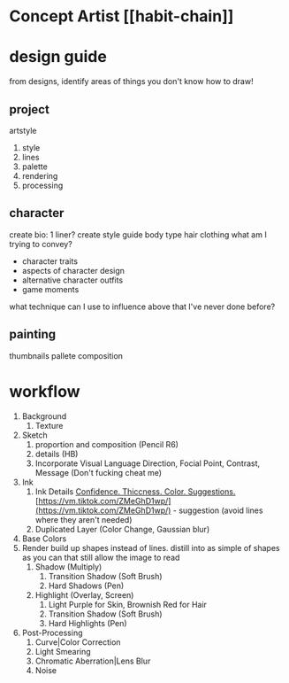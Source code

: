 # Concept Artist [[habit-chain]]

# design guide
from designs, identify areas of things you don't know how to draw!

## project
artstyle
1. style
2. lines
3. palette
4. rendering
5. processing

## character
create bio: 1 liner?
create style guide
body type
hair
clothing
what am I trying to convey?
- character traits
- aspects of character design
- alternative character outfits
- game moments

what technique can I use to influence above that I've never done before?

## painting
thumbnails
pallete
composition

# workflow

1. Background
    1. Texture
2. Sketch
    1. proportion and composition (Pencil R6)
    2. details (HB)
    3. Incorporate Visual Language
    Direction, Focial Point, Contrast, Message (Don't fucking cheat me)
3. Ink
    1. Ink Details
    [Confidence. Thiccness. Color. Suggestions.](https://www.youtube.com/watch?v=ZzgrOMCd380)
    [https://vm.tiktok.com/ZMeGhD1wp/](https://vm.tiktok.com/ZMeGhD1wp/) - suggestion (avoid lines where they aren't needed)
    1. Duplicated Layer (Color Change, Gaussian blur)
4. Base Colors
5. Render
    build up shapes instead of lines. distill into as simple of shapes as you can that still allow the image to read 
    1. Shadow (Multiply)
        1. Transition Shadow (Soft Brush)
        2. Hard Shadows (Pen)
    2. Highlight (Overlay, Screen)
        1. Light Purple for Skin, Brownish Red for Hair
        2. Transition Shadow (Soft Brush)
        3. Hard Highlights (Pen)
6. Post-Processing
    1. Curve|Color Correction
    2. Light Smearing
    3. Chromatic Aberration|Lens Blur
    4. Noise